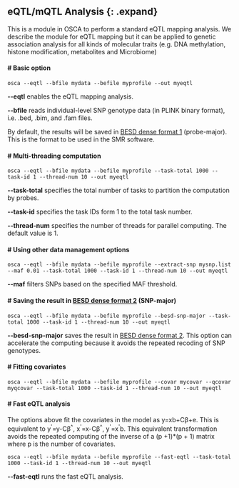 
## eQTL/mQTL Analysis {: .expand}

This is a module in OSCA to perform a standard eQTL mapping analysis. We describe the module for eQTL mapping but it can be applied to genetic association analysis for all kinds of molecular traits (e.g. DNA methylation, histone modification, metabolites and Microbiome)

#### \# Basic option 

```
osca --eqtl --bfile mydata --befile myprofile --out myeqtl
```
**\--eqtl** enables the eQTL mapping analysis.

**\--bfile** reads individual-level SNP genotype data (in PLINK binary format), i.e. .bed, .bim, and .fam files.

By default, the results will be saved in [BESD dense format 1](#BESDformat) (probe-major). This is the format to be used in the SMR software.

#### \# Multi-threading computation
```
osca --eqtl --bfile mydata --befile myprofile --task-total 1000 --task-id 1 --thread-num 10 --out myeqtl
```
**\--task-total** specifies the total number of tasks to partition the computation by probes.

**\--task-id** specifies the task IDs form 1 to the total task number.

**\--thread-num** specifies the number of threads for parallel computing. The default value is 1.


#### \# Using other data management options

```
osca --eqtl --bfile mydata --befile myprofile --extract-snp mysnp.list --maf 0.01 --task-total 1000 --task-id 1 --thread-num 10 --out myeqtl
```
**\--maf** filters SNPs based on the specified MAF threshold.

#### \# Saving the result in [BESD dense format 2](#BESDformat) (SNP-major)

```
osca --eqtl --bfile mydata --befile myprofile --besd-snp-major --task-total 1000 --task-id 1 --thread-num 10 --out myeqtl
```
**\--besd-snp-major** saves the result in [BESD dense format 2](#BESDformat). This option can accelerate the computing because it avoids the repeated recoding of SNP genotypes.

#### \# Fitting covariates

```
osca --eqtl --bfile mydata --befile myprofile --covar mycovar --qcovar myqcovar --task-total 1000 --task-id 1 --thread-num 10 --out myeqtl
```

#### \# Fast eQTL analysis

The options above fit the covariates in the model as y=xb+C&beta;+e. This is equivalent to y<sup>'</sup>=y-C&beta;<sup>^</sup>, x<sup>'</sup>=x-C&beta;<sup>^</sup>, y<sup>'</sup>=x<sup>'</sup>b. This equivalent transformation avoids the repeated computing of the inverse of a (p +1)*(p + 1) matrix where p is the number of covariates.

```
osca --eqtl --bfile mydata --befile myprofile --fast-eqtl --task-total 1000 --task-id 1 --thread-num 10 --out myeqtl
```
**\--fast-eqtl** runs the fast eQTL analysis.
